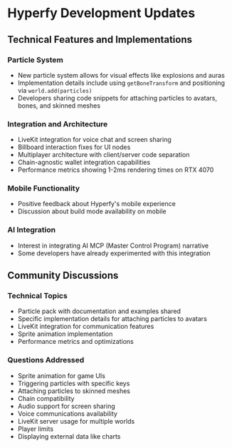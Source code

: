 # Hyperfy Development Updates

## Technical Features and Implementations

### Particle System
- New particle system allows for visual effects like explosions and auras
- Implementation details include using `getBoneTransform` and positioning via `world.add(particles)`
- Developers sharing code snippets for attaching particles to avatars, bones, and skinned meshes

### Integration and Architecture
- LiveKit integration for voice chat and screen sharing
- Billboard interaction fixes for UI nodes
- Multiplayer architecture with client/server code separation
- Chain-agnostic wallet integration capabilities
- Performance metrics showing 1-2ms rendering times on RTX 4070

### Mobile Functionality
- Positive feedback about Hyperfy's mobile experience
- Discussion about build mode availability on mobile

### AI Integration
- Interest in integrating AI MCP (Master Control Program) narrative
- Some developers have already experimented with this integration

## Community Discussions

### Technical Topics
- Particle pack with documentation and examples shared
- Specific implementation details for attaching particles to avatars
- LiveKit integration for communication features
- Sprite animation implementation
- Performance metrics and optimizations

### Questions Addressed
- Sprite animation for game UIs
- Triggering particles with specific keys
- Attaching particles to skinned meshes
- Chain compatibility
- Audio support for screen sharing
- Voice communications availability
- LiveKit server usage for multiple worlds
- Player limits
- Displaying external data like charts